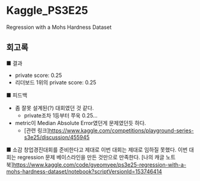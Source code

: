 # Kaggle_PS3E25
Regression with a Mohs Hardness Dataset

## 회고록
■ 결과
- private score: 0.25
- 리더보드 1위의 private score: 0.25

■ 피드백
- 좀 잘못 설계된(?) 대회였던 것 같다.
	- private조차 1등부터 쭈욱 0.25...
- metric이 Median Absolute Error였던게 문제였던듯 하다.
	- [관련 링크]https://www.kaggle.com/competitions/playground-series-s3e25/discussion/455945

■ 소감
창업경진대회를 준비한다고 제대로 이번 대회는 제대로 임하질 못했다.
이번 대회는 regression 문제 베이스라인을 만든 것만으로 만족한다.
[나의 캐글 노트북]https://www.kaggle.com/code/gyeomyee/ps3e25-regression-with-a-mohs-hardness-dataset/notebook?scriptVersionId=153746414

